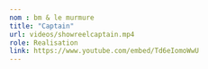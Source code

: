 ```yaml
---
nom : bm & le murmure
title: "Captain"
url: videos/showreelcaptain.mp4
role: Realisation
link: https://www.youtube.com/embed/Td6eIomoWwU
---
```

